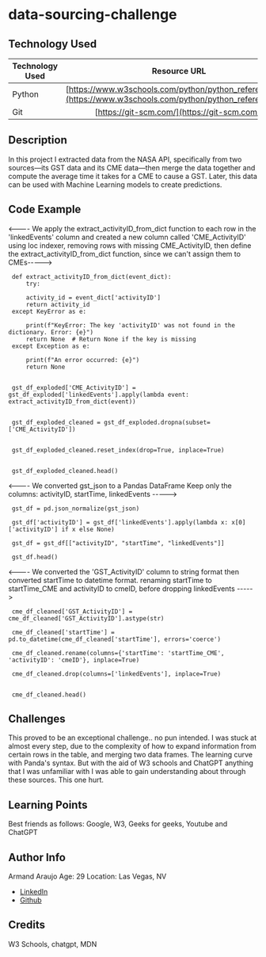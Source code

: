 # data-sourcing-challenge

## Technology Used 

| Technology Used | Resource URL | 
| ------------- |:-------------:| 
| Python | [https://www.w3schools.com/python/python_reference.asp](https://www.w3schools.com/python/python_reference.asp) | 
| Git | [https://git-scm.com/](https://git-scm.com/) | 

## Description 
In this project I extracted data from the NASA API, specifically from two sources—its GST data and its CME data—then merge the data together and compute the average time it takes for a CME to cause a GST. Later, this data can be used with Machine Learning models to create predictions.

## Code Example 

<---- We apply the extract_activityID_from_dict function to each row in the 'linkedEvents' column and created a new column called 'CME_ActivityID' using loc indexer, removing rows with missing CME_ActivityID, then define the extract_activityID_from_dict function, since we can't assign them to CMEs----->
         
     def extract_activityID_from_dict(event_dict):
         try:
        
         activity_id = event_dict['activityID']
         return activity_id
     except KeyError as e:
       
         print(f"KeyError: The key 'activityID' was not found in the dictionary. Error: {e}")
         return None  # Return None if the key is missing
     except Exception as e:
       
         print(f"An error occurred: {e}")
         return None


     gst_df_exploded['CME_ActivityID'] = gst_df_exploded['linkedEvents'].apply(lambda event: extract_activityID_from_dict(event))

 
     gst_df_exploded_cleaned = gst_df_exploded.dropna(subset=['CME_ActivityID'])


     gst_df_exploded_cleaned.reset_index(drop=True, inplace=True)


     gst_df_exploded_cleaned.head()


 <---- We converted gst_json to a Pandas DataFrame Keep only the columns: activityID, startTime, linkedEvents ----->

     gst_df = pd.json_normalize(gst_json)

     gst_df['activityID'] = gst_df['linkedEvents'].apply(lambda x: x[0]['activityID'] if x else None)

     gst_df = gst_df[["activityID", "startTime", "linkedEvents"]]

     gst_df.head()


<---- We converted the 'GST_ActivityID' column to string format then converted startTime to datetime format. renaming startTime to startTime_CME and activityID to cmeID, before dropping linkedEvents ----->

        
     cme_df_cleaned['GST_ActivityID'] = cme_df_cleaned['GST_ActivityID'].astype(str)

     cme_df_cleaned['startTime'] = pd.to_datetime(cme_df_cleaned['startTime'], errors='coerce')

     cme_df_cleaned.rename(columns={'startTime': 'startTime_CME', 'activityID': 'cmeID'}, inplace=True)

     cme_df_cleaned.drop(columns=['linkedEvents'], inplace=True)


     cme_df_cleaned.head()


## Challenges
This proved to be an exceptional challenge.. no pun intended. I was stuck at almost every step, due to the complexity of how to expand information from certain rows in the table, and merging two data frames. The learning curve with Panda's syntax. But with the aid of W3 schools and ChatGPT anything that I was unfamiliar with I was able to gain understanding about through these sources. This one hurt.



## Learning Points 
Best friends as follows: Google, W3, Geeks for geeks, Youtube and ChatGPT

## Author Info
Armand Araujo
Age: 29
Location: Las Vegas, NV

 
* [LinkedIn](https://www.linkedin.com/in/armand-araujo-a82ba2291/) 
* [Github](https://github.com/Armand57araujo) 


## Credits 

W3 Schools, chatgpt, MDN
